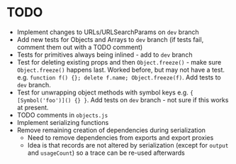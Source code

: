# TODO

* Implement changes to URLs/URLSearchParams on `dev` branch
* Add new tests for Objects and Arrays to `dev` branch (if tests fail, comment them out with a TODO comment)
* Tests for primitives always being inlined - add to `dev` branch
* Test for deleting existing props and then `Object.freeze()` - make sure `Object.freeze()` happens last. Worked before, but may not have a test. e.g. `function f() {}; delete f.name; Object.freeze(f)`. Add tests to `dev` branch.
* Test for unwrapping object methods with symbol keys e.g. `{ [Symbol('foo')]() {} }`. Add tests on `dev` branch - not sure if this works at present.
* TODO comments in `objects.js`
* Implement serializing functions
* Remove remaining creation of dependencies during serialization
  * Need to remove dependencies from exports and export proxies
  * Idea is that records are not altered by serialization (except for `output` and `usageCount`) so a trace can be re-used afterwards
